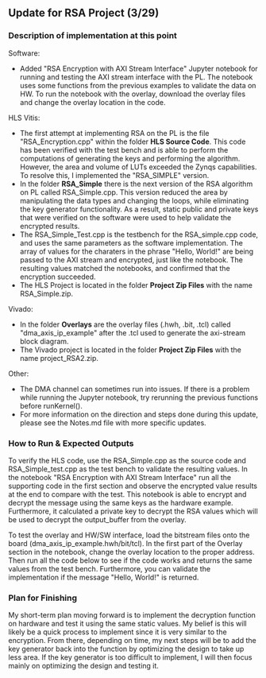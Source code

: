 ## Update for RSA Project (3/29)

### Description of implementation at this point

Software:
- Added "RSA Encryption with AXI Stream Interface" Jupyter notebook for running and testing the AXI stream interface with the PL. The notebook uses some functions from the previous examples to validate the data on HW. To run the notebook with the overlay, download the overlay files and change the overlay location in the code.

HLS Vitis:
- The first attempt at implementing RSA on the PL is the file "RSA_Encryption.cpp" within the folder **HLS Source Code**. This code has been verified with the test bench and is able to perform the computations of generating the keys and performing the algorithm. However, the area and volume of LUTs exceeded the Zynqs capabilities. To resolve this, I implemented the "RSA_SIMPLE" version.
- In the folder **RSA_Simple** there is the next version of the RSA algorithm on PL called RSA_Simple.cpp. This version reduced the area by manipulating the data types and changing the loops, while eliminating the key generator functionality. As a result, static public and private keys that were verified on the software were used to help validate the encrypted results. 
- The RSA_Simple_Test.cpp is the testbench for the RSA_simple.cpp code, and uses the same parameters as the software implementation. The array of values for the charaters in the phrase "Hello, World!" are being passed to the AXI stream and encrypted, just like the notebook. The resulting values matched the notebooks, and confirmed that the encryption succeeded.  
- The HLS Project is located in the folder **Project Zip Files** with the name RSA_Simple.zip.

Vivado:
- In the folder **Overlays** are the overlay files (.hwh, .bit, .tcl) called "dma_axis_ip_example" after the .tcl used to generate the axi-stream block diagram.
- The Vivado project is located in the folder **Project Zip Files** with the name project_RSA2.zip.

Other:
- The DMA channel can sometimes run into issues. If there is a problem while running the Jupyter notebook, try rerunning the previous functions before runKernel().
- For more information on the direction and steps done during this update, please see the Notes.md file with more specific updates.


### How to Run & Expected Outputs

To verify the HLS code, use the RSA_Simple.cpp as the source code and RSA_Simple_test.cpp as the test bench to validate the resulting values. In the notebook "RSA Encryption with AXI Stream Interface" run all the supporting code in the first section and observe the encrypted value results at the end to compare with the test. This notebook is able to encrypt and decrypt the message using the same keys as the hardware example. Furthermore, it calculated a private key to decrypt the RSA values which will be used to decrypt the output_buffer from the overlay.

To test the overlay and HW/SW interface, load the bitstream files onto the board (dma_axis_ip_example.hwh/bit/tcl). In the first part of the Overlay section in the notebook, change the overlay location to the proper address. Then run all the code below to see if the code works and returns the same values from the test bench. Furthermore, you can validate the implementation if the message "Hello, World!" is returned.


### Plan for Finishing

My short-term plan moving forward is to implement the decryption function on hardware and test it using the same static values. My belief is this will likely be a quick process to implement since it is very similar to the encryption. From there, depending on time, my next steps will be to add the key generator back into the function by optimizing the design to take up less area. If the key generator is too difficult to implement, I will then focus mainly on optimizing the design and testing it.
